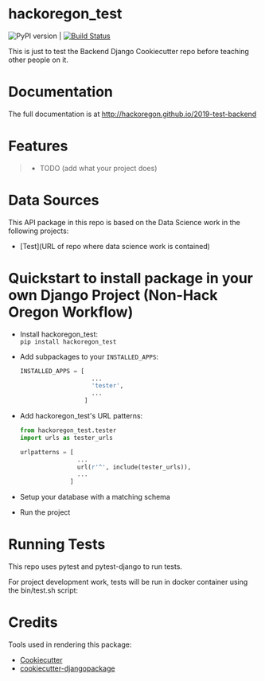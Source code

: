 # hackoregon_test

![PyPI version](https://badge.fury.io/py/2019-test-backend.svg) | [![Build Status](https://travis-ci.org/hackoregon/2019-test-backend.svg?branch=master)](https://travis-ci.org/hackoregon/2019-test-backend)

This is just to test the Backend Django Cookiecutter repo before teaching other people on it.

# Documentation

The full documentation is at http://hackoregon.github.io/2019-test-backend


# Features

> -   TODO (add what your project does)

# Data Sources

This API package in this repo is based on the Data Science work in the following projects:

* [Test](URL of repo where data science work is contained)

# Quickstart to install package in your own Django Project (Non-Hack Oregon Workflow)

* Install hackoregon_test:  
  `pip install hackoregon_test`

* Add subpackages to your `INSTALLED_APPS`:

  ```python
  INSTALLED_APPS = [     
                      ...     
                      'tester',     
                      ...
                    ]
  ```

* Add hackoregon_test's URL patterns:

  ```python
  from hackoregon_test.tester
  import urls as tester_urls   

  urlpatterns = [     
                  ...     
                  url(r'^', include(tester_urls)),     
                  ...
                ]
  ```

* Setup your database with a matching schema

* Run the project

# Running Tests

This repo uses pytest and pytest-django to run tests.

For project development work, tests will be run in docker container
using the bin/test.sh script:

# Credits

Tools used in rendering this package:

 * [Cookiecutter](https://github.com/audreyr/cookiecutter)
 * [cookiecutter-djangopackage](https://github.com/pydanny/cookiecutter-djangopackage)
